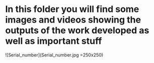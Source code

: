 # In this folder you will find some images and videos showing the outputs of the work developed as well as important stuff
![Serial_number](Serial_number.jpg =250x250)
